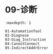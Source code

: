 # 09-诊断

```{toctree}
:maxdepth: 1

01-AutomationTool
02-Diagnose
03-Diag_Instruction
04-CannotConnect
05-IndirectAddrError


```